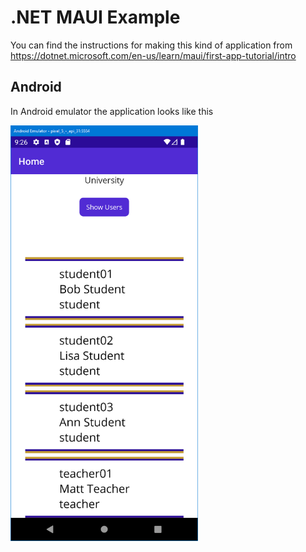 # .NET MAUI Example

You can find the instructions for making this kind of application from
https://dotnet.microsoft.com/en-us/learn/maui/first-app-tutorial/intro

## Android

In Android emulator the application looks like this 

<img src="emulator.PNG" width="300px">